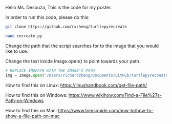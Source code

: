 Hello Ms. Desouza,
This is the code for my poster.

In order to run this code, please do this:
```bash
git clone https://github.com/rxzheng/turtlepyrecreate
```

```bash
nano recreate.py
```
Change the path that the script searches for to the image that you would like to use.

Change the text inside Image.open() to point towards your path.
```python
# REPLACE IMGPATH WITH THE IMAGE'S PATH
img = Image.open('/Users/richardzheng/Documents/GitHub/turtlepyrecreate/hangingRockImage.jpg')
```

How to find this on Linux:
https://linuxhandbook.com/get-file-path/

How to find this on Windows:
https://www.wikihow.com/Find-a-File%27s-Path-on-Windows

How to find this on Mac:
https://www.tomsguide.com/how-to/how-to-show-a-file-path-on-mac
